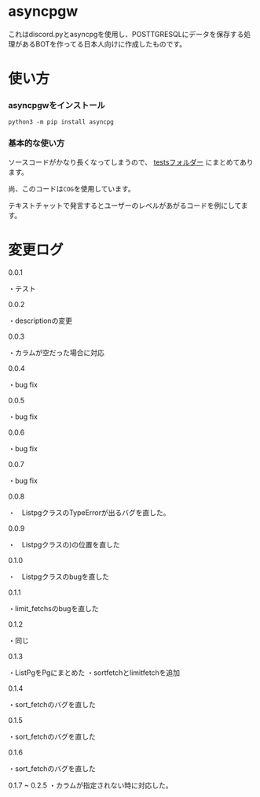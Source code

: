 # asyncpgw
これはdiscord.pyとasyncpgを使用し、POSTTGRESQLにデータを保存する処理があるBOTを作ってる日本人向けに作成したものです。


# 使い方

### asyncpgwをインストール
```
python3 -m pip install asyncpg
```

### 基本的な使い方

ソースコードがかなり長くなってしまうので、
[testsフォルダー](https://github.com/furimu1234/asyncpgw/tree/main/tests)
にまとめてあります。

尚、このコードは`COG`を使用しています。

テキストチャットで発言するとユーザーのレベルがあがるコードを例にしてます。


# 変更ログ

0.0.1

・テスト

0.0.2

・descriptionの変更

0.0.3

・カラムが空だった場合に対応

0.0.4

・bug fix

0.0.5

・bug fix

0.0.6

・bug fix

0.0.7

・bug fix

0.0.8

・　ListpgクラスのTypeErrorが出るバグを直した。

0.0.9

・　Listpgクラスの)の位置を直した

0.1.0

・　Listpgクラスのbugを直した

0.1.1

・limit_fetchsのbugを直した

0.1.2

・同じ

0.1.3

・ListPgをPgにまとめた
・sortfetchとlimitfetchを追加

0.1.4

・sort_fetchのバグを直した

0.1.5

・sort_fetchのバグを直した

0.1.6

・sort_fetchのバグを直した

0.1.7 ~ 0.2.5
・カラムが指定されない時に対応した。
